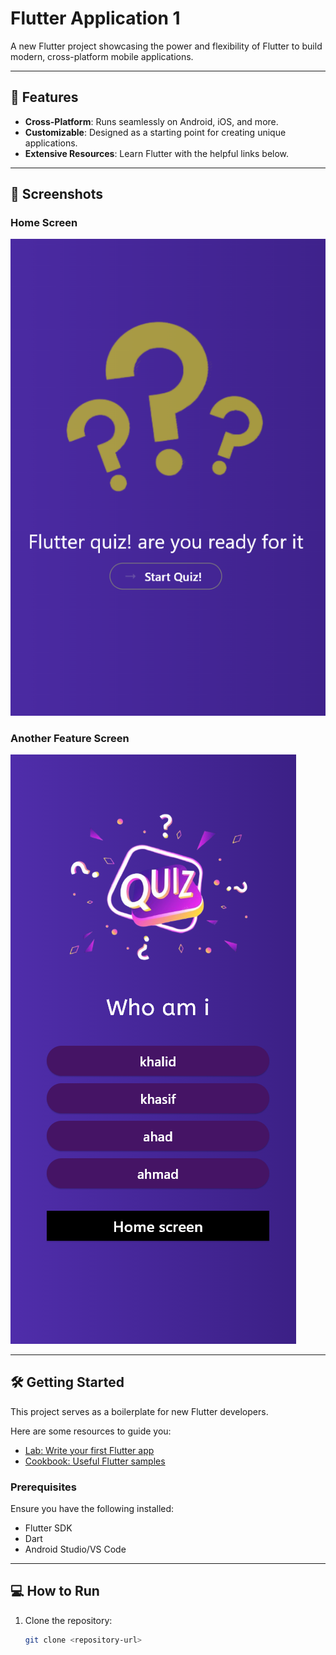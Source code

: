 # Flutter Application 1

A new Flutter project showcasing the power and flexibility of Flutter to build modern, cross-platform mobile applications.

---

## 🚀 Features

- **Cross-Platform**: Runs seamlessly on Android, iOS, and more.
- **Customizable**: Designed as a starting point for creating unique applications.
- **Extensive Resources**: Learn Flutter with the helpful links below.

---

## 📸 Screenshots

### Home Screen
![Home Screen](flutter_img_home_screen.png)

### Another Feature Screen
![Feature Screen](flutter_img_2.png)

---

## 🛠️ Getting Started

This project serves as a boilerplate for new Flutter developers. 

Here are some resources to guide you:

- [Lab: Write your first Flutter app](https://docs.flutter.dev/get-started/codelab)
- [Cookbook: Useful Flutter samples](https://docs.flutter.dev/cookbook)

### Prerequisites

Ensure you have the following installed:
- Flutter SDK
- Dart
- Android Studio/VS Code

---

## 💻 How to Run

1. Clone the repository:
   ```bash
   git clone <repository-url>
